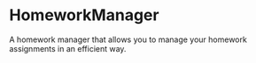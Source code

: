 # HomeworkManager
A homework manager that allows you to manage your homework assignments in an efficient way.
